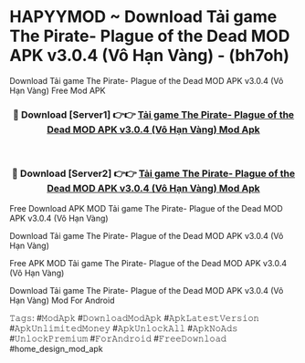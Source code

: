 # HAPYYMOD ~ Download Tải game The Pirate- Plague of the Dead MOD APK v3.0.4 (Vô Hạn Vàng) - (bh7oh)
Download Tải game The Pirate- Plague of the Dead MOD APK v3.0.4 (Vô Hạn Vàng) Free Mod APK

<div align="center">
<h3>🔴 Download [Server1] 👉👉 <a href="https://apk-comot.site?title=Tải_game_The_Pirate-_Plague_of_the_Dead_MOD_APK_v3.0.4_(Vô_Hạn_Vàng)">Tải game The Pirate- Plague of the Dead MOD APK v3.0.4 (Vô Hạn Vàng) Mod Apk</a></h3><br>

<h3>🔴 Download [Server2] 👉👉 <a href="https://apk-comot.site?title=Tải_game_The_Pirate-_Plague_of_the_Dead_MOD_APK_v3.0.4_(Vô_Hạn_Vàng)">Tải game The Pirate- Plague of the Dead MOD APK v3.0.4 (Vô Hạn Vàng) Mod Apk</a></h3>
</div>


Free Download APK MOD Tải game The Pirate- Plague of the Dead MOD APK v3.0.4 (Vô Hạn Vàng)

Download Tải game The Pirate- Plague of the Dead MOD APK v3.0.4 (Vô Hạn Vàng) 

Free APK MOD Tải game The Pirate- Plague of the Dead MOD APK v3.0.4 (Vô Hạn Vàng) 

Download Tải game The Pirate- Plague of the Dead MOD APK v3.0.4 (Vô Hạn Vàng) Mod For Android

𝚃𝚊𝚐𝚜: #𝙼𝚘𝚍𝙰𝚙𝚔 #𝙳𝚘𝚠𝚗𝚕𝚘𝚊𝚍𝙼𝚘𝚍𝙰𝚙𝚔 #𝙰𝚙𝚔𝙻𝚊𝚝𝚎𝚜𝚝𝚅𝚎𝚛𝚜𝚒𝚘𝚗 #𝙰𝚙𝚔𝚄𝚗𝚕𝚒𝚖𝚒𝚝𝚎𝚍𝙼𝚘𝚗𝚎𝚢 #𝙰𝚙𝚔𝚄𝚗𝚕𝚘𝚌𝚔𝙰𝚕𝚕 #𝙰𝚙𝚔𝙽𝚘𝙰𝚍𝚜 #𝚄𝚗𝚕𝚘𝚌𝚔𝙿𝚛𝚎𝚖𝚒𝚞𝚖 #𝙵𝚘𝚛𝙰𝚗𝚍𝚛𝚘𝚒𝚍 #𝙵𝚛𝚎𝚎𝙳𝚘𝚠𝚗𝚕𝚘𝚊𝚍 #home_design_mod_apk